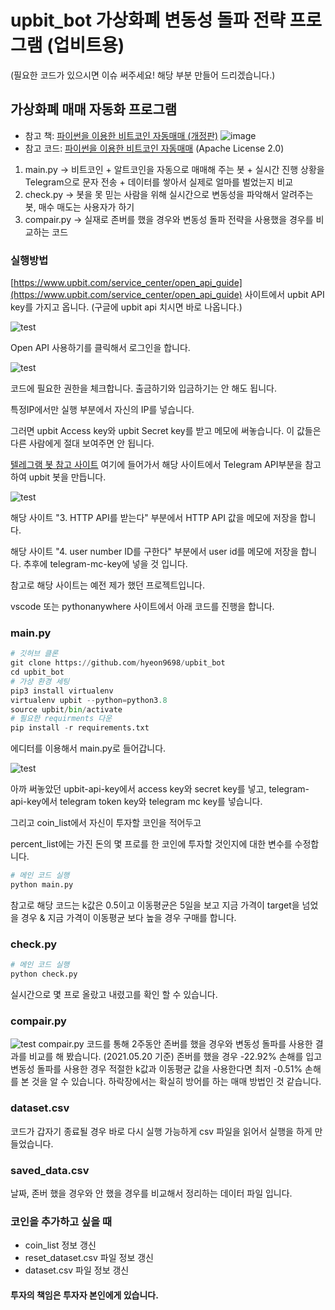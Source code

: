 # upbit_bot 가상화폐 변동성 돌파 전략 프로그램 (업비트용)
(필요한 코드가 있으시면 이슈 써주세요! 해당 부분 만들어 드리겠습니다.)
## 가상화폐 매매 자동화 프로그램
- 참고 책: [파이썬을 이용한 비트코인 자동매매 (개정판)](https://wikidocs.net/book/1665) ![image](https://user-images.githubusercontent.com/41141851/115146002-a4c3e080-a08f-11eb-85bc-122ee056a2c0.png)
- 참고 코드: [파이썬을 이용한 비트코인 자동매매](https://github.com/sharebook-kr/book-cryptocurrency) (Apache License 2.0)
1. main.py -> 비트코인 + 알트코인을 자동으로 매매해 주는 봇 + 실시간 진행 상황을 Telegram으로 문자 전송 + 데이터를 쌓아서 실제로 얼마를 벌었는지 비교
2. check.py -> 봇을 못 믿는 사람을 위해 실시간으로 변동성을 파악해서 알려주는 봇, 매수 매도는 사용자가 하기
3. compair.py -> 실재로 존버를 했을 경우와 변동성 돌파 전략을 사용했을 경우를 비교하는 코드
### 실행방법

[https://www.upbit.com/service_center/open_api_guide](https://www.upbit.com/service_center/open_api_guide) 사이트에서 upbit API key를 가지고 옵니다. (구글에 upbit api 치시면 바로 나옵니다.)

![test](https://user-images.githubusercontent.com/41141851/118991825-080e9e80-b9bf-11eb-9f74-8e9bb6584138.png)


Open API 사용하기를 클릭해서 로그인을 합니다.

![test](https://user-images.githubusercontent.com/41141851/118991974-2b394e00-b9bf-11eb-8df7-a4d5e6cbd7c2.png)

코드에 필요한 권한을 체크합니다. 출금하기와 입금하기는 안 해도 됩니다.

특정IP에서만 실행 부분에서 자신의 IP를 넣습니다.

그러면 upbit Access key와 upbit Secret key를 받고 메모에 써놓습니다. 이 값들은 다른 사람에게 절대 보여주면 안 됩니다.

[텔레그램 봇 참고 사이트](https://co-vision.gitbook.io/co-vision/how-to-build/sw-build/4.-required-api#telegram-api) 여기에 들어가서 해당 사이트에서 Telegram API부분을 참고하여 upbit 봇을 만듭니다. 

![test](https://user-images.githubusercontent.com/41141851/118992220-676cae80-b9bf-11eb-9961-9131f2b94696.png)

해당 사이트 "3. HTTP API를 받는다" 부분에서 HTTP API 값을 메모에 저장을 합니다. 

해당 사이트 "4. user number ID를 구한다" 부분에서 user id를 메모에 저장을 합니다. 추후에 telegram-mc-key에 넣을 것 입니다.

참고로 해당 사이트는 예전 제가 했던 프로젝트입니다.

vscode 또는 pythonanywhere 사이트에서 아래 코드를 진행을 합니다.

### main.py
```python
# 깃허브 클론
git clone https://github.com/hyeon9698/upbit_bot
cd upbit_bot
# 가상 환경 세팅
pip3 install virtualenv
virtualenv upbit --python=python3.8
source upbit/bin/activate
# 필요한 requirments 다운
pip install -r requirements.txt

```

에디터를 이용해서 main.py로 들어갑니다.

![test](https://user-images.githubusercontent.com/41141851/118992432-9aaf3d80-b9bf-11eb-8843-d3cca4b3673c.png)

아까 써놓았던 upbit-api-key에서 access key와 secret key를 넣고, telegram-api-key에서 telegram token key와 telegram mc key를 넣습니다.

그리고 coin_list에서 자신이 투자할 코인을 적어두고

percent_list에는 가진 돈의 몇 프로를 한 코인에 투자할 것인지에 대한 변수를 수정합니다.

```python
# 메인 코드 실행
python main.py
```

참고로 해당 코드는 k값은 0.5이고 이동평균은 5일을 보고 지금 가격이 target을 넘었을 경우 & 지금 가격이 이동평균 보다 높을 경우 구매를 합니다.

### check.py
```python
# 메인 코드 실행
python check.py
```
실시간으로 몇 프로 올랐고 내렸고를 확인 할 수 있습니다.

### compair.py
![test](https://user-images.githubusercontent.com/41141851/118996709-0f37ab80-b9c3-11eb-9824-5e8a48d87688.png)
compair.py 코드를 통해 2주동안 존버를 했을 경우와 변동성 돌파를 사용한 결과를 비교를 해 봤습니다. (2021.05.20 기준)
존버를 했을 경우 -22.92% 손해를 입고
변동성 돌파를 사용한 경우 적절한 k값과 이동평균 값을 사용한다면 최저 -0.51% 손해를 본 것을 알 수 있습니다.
하락장에서는 확실히 방어를 하는 매매 방법인 것 같습니다.

### dataset.csv
코드가 갑자기 종료될 경우 바로 다시 실행 가능하게 csv 파일을 읽어서 실행을 하게 만들었습니다.

### saved_data.csv
날짜, 존버 했을 경우와 안 했을 경우를 비교해서 정리하는 데이터 파일 입니다.

### 코인을 추가하고 싶을 때
- coin_list 정보 갱신
- reset_dataset.csv 파일 정보 갱신
- dataset.csv 파일 정보 갱신

#### 투자의 책임은 투자자 본인에게 있습니다.
